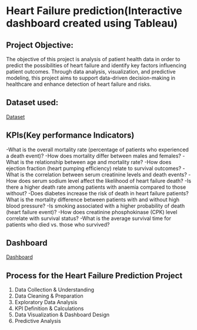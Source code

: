 # Heart Failure prediction(Interactive dashboard created using Tableau)
## Project Objective:
The objective of this project is analysis of patient health data in order to predict the possibilities of heart failure and identify key factors influencing patient outcomes. Through data analysis, visualization, and predictive modeling, this project aims to support data-driven decision-making in healthcare and enhance detection of heart failure and risks.

## Dataset used:
<a href="https://www.kaggle.com/datasets/andrewmvd/heart-failure-clinical-data" target="_blank">Dataset</a>

## KPIs(Key performance Indicators)
-What is the overall mortality rate (percentage of patients who experienced a death event)?
-How does mortality differ between males and females?
-What is the relationship between age and mortality rate?
-How does ejection fraction (heart pumping efficiency) relate to survival outcomes?
-What is the correlation between serum creatinine levels and death events?
-How does serum sodium level affect the likelihood of heart failure death?
-Is there a higher death rate among patients with anaemia compared to those without?
-Does diabetes increase the risk of death in heart failure patients?
What is the mortality difference between patients with and without high blood pressure?
-Is smoking associated with a higher probability of death (heart failure event)?
-How does creatinine phosphokinase (CPK) level correlate with survival status?
-What is the average survival time for patients who died vs. those who survived?

## Dashboard
<a href="https://github.com/HlobisileZulu/Heart_Failure_Prediction/blob/main/Heart_failure_prediction_Dashboard.twb" target="_blank">Dashboard</a>

## Process for the Heart Failure Prediction Project

1. Data Collection & Understanding
2. Data Cleaning & Preparation
3. Exploratory Data Analysis 
4. KPI Definition & Calculations
5. Data Visualization & Dashboard Design
6. Predictive Analysis
